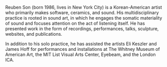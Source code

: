 Reuben Son (born 1986, lives in New York City) is a Korean-American artist who primarily makes software, ceramics, and sound. His multidisciplinary practice is rooted in sound art, in which he engages the somatic materiality of sound and focuses attention on the act of listening itself. He has presented work in the form of recordings, performances, talks, sculpture, websites, and publications.

<!-- , and most recently as a lecture-performance at Ljubljana's Museum of Architecture and Design. -->

In addition to his solo practice, he has assisted the artists Eli Keszler and James Hoff for performances and installations at The Whitney Museum of American Art, the MIT List Visual Arts Center, Eyebeam, and the London ICA.

<!-- He is a longtime collaborator with Eli Keszler, whom he has worked with on installations, performances, and recordings since 2011. -->
